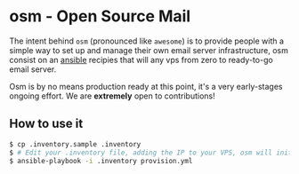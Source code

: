 # osm - Open Source Mail

The intent behind `osm` (pronounced like `awesome`) is to provide people with a simple way to set up and manage their own email server infrastructure, osm consist on an [ansible](http://www.ansible.com/home) recipies that will any vps from zero to ready-to-go email server.

Osm is by no means production ready at this point, it's a very early-stages ongoing effort. We are **extremely** open to contributions!

## How to use it

```bash
$ cp .inventory.sample .inventory
$ # Edit your .inventory file, adding the IP to your VPS, osm will initially work on Debian and related distros.
$ ansible-playbook -i .inventory provision.yml 
```
